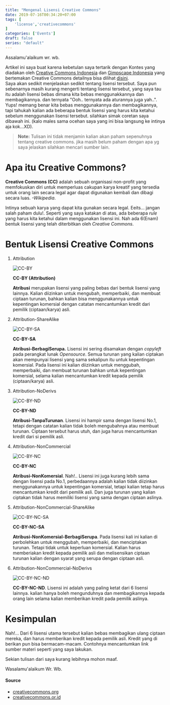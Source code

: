```yaml
---
title: "Mengenal Lisensi Creative Commons"
date: 2019-07-16T00:34:20+07:00
tags: [
    'license','creativecommons'
]
categories: ['Events']
draft: false
series: "default"
---
```


Assalamu'alaikum wr. wb.

Artikel ini saya buat karena kebetulan saya tertarik dengan Kontes yang diadakan oleh [Creative Commons Indonesia](http://creativecommons.or.id/) dan [Gimpscape Indonesia](https://gimpscape.org/) yang bertemakan Creative Commons detailnya bisa dilihat [disini](https://s.id/aturan-kontes).  
Saya akan sedikit menjelaskan sedikit tentang lisensi tersebut. Saya pun sebenarnya masih kurang mengerti tentang lisensi tersebut, yang saya tau itu adalah lisensi bebas dimana kita bebas menggunakkannya dan membagikannya. dan ternyata "Ooh.. ternyata ada aturannya juga yah..". Yups! memang benar kita bebas menggunakannya dan membagikannya, tapi tahukah kalian ada beberapa bentuk lisensi yang harus kita ketahui sebelum menggunakan lisensi tersebut. silahkan simak coretan saya dibawah ini. (kalo males sama ocehan saya yang ini bisa langsung ke intinya aja kok...XD).

>**Note:** Tulisan ini tidak menjamin kalian akan paham sepenuhnya tentang creative commons. jika masih belum paham dengan apa yg saya jelaskan silahkan mencari sumber lain.

# Apa itu Creative Commons?
**Creative Commons (CC)** adalah sebuah organisasi non-profit yang memfokuskan diri untuk memperluas cakupan karya kreatif yang tersedia untuk orang lain secara legal agar dapat digunakan kembali dan dibagi secara luas. *-Wikipedia*.

Intinya sebuah karya yang dapat kita gunakan secara legal. Eeits... jangan salah paham dulu!. Seperti yang saya katakan di atas, ada beberapa *rule* yang harus kita ketahui dalam menggunakan lisensi ini. Nah ada 6(Enam) bentuk lisensi yang telah diterbitkan oleh *Creative Commons*.

# Bentuk Lisensi Creative Commons

1. Attribution

    ![CC-BY](https://res.cloudinary.com/siarie/image/upload/c_scale,w_150/v1563464222/creative-commons/cc_by_tjwavf.png)

    **CC-BY (Attribution)**

    **Atribusi** merupakan lisensi yang paling bebas dari bentuk lisensi yang lainnya. Kalian diizinkan untuk mengubah, memperbaiki, dan membuat ciptaan turunan, bahkan kalian bisa menggunakannya untuk kepentingan komersial dengan catatan mencantumkan kredit dari pemilik (ciptaan/karya) asli.


2. Attribution-ShareAlike

    ![CC-BY-SA](https://res.cloudinary.com/siarie/image/upload/c_scale,w_150/v1563464222/creative-commons/cc_by-sa_h7nvzn.png)

    **CC-BY-SA**

    **Atribusi-BerbagiSerupa.** Lisensi ini sering disamakan dengan *copyleft* pada perangkat lunak *Opensource*. Semua turunan yang kalian ciptakan akan mempunyai lisensi yang sama sekalipun itu untuk kepentingan komersial. Pada lisensi ini kalian diizinkan untuk menggubah, memperbaiki, dan membuat turunan bahkan untuk kepentingan komersial, selama kalian mencantumkan kredit kepada pemilik (ciptaan/karya) asli.



3. Attribution-NoDerivs

    ![CC-BY-ND](https://res.cloudinary.com/siarie/image/upload/c_scale,w_150/v1563464222/creative-commons/cc_by-nd_fh5oec.png)

    **CC-BY-ND**

    **Atribusi-TanpaTurunan**. Lisensi ini hampir sama dengan lisensi No.1, tetapi dengan catatan kalian tidak boleh mengubahnya atau membuat turunan. Ciptaan tersebut harus utuh, dan juga harus mencantumkan kredit dari si pemilik asli.

4. Attribution-NonCommercial

    ![CC-BY-NC](https://res.cloudinary.com/siarie/image/upload/c_scale,w_150/v1563464222/creative-commons/cc_by-nc_x1b13y.png)

    **CC-BY-NC**

    **Atribusi-NonKomersial**. Nah!.. Lisensi ini juga kurang lebih sama dengan lisensi pada No.1, perbedaannya adalah kalian tidak diizinkan menggunakannya untuk kepentingan komersial, tetapi kalian tetap harus mencantumkan kredit dari pemilik asli. Dan juga turunan yang kalian ciptakan tidak harus memiliki lisensi yang sama dengan ciptaan aslinya.

5. Attribution-NonCommercial-ShareAlike

    ![CC-BY-NC-SA](https://res.cloudinary.com/siarie/image/upload/c_scale,w_150/v1563464222/creative-commons/cc_by-nc-sa_mydq9y.png)

    **CC-BY-NC-SA**

    **Atribusi-NonKomersial-BerbagiSerupa**. Pada lisensi kali ini kalian di perbolehkan untuk menggubah, memperbaiki, dan menciptakan turunan. Tetapi tidak untuk keperluan komersial. Kalian harus memberiakan kredit kepada pemilik asli dan melisensikan ciptaan turunan kalian dengan syarat yang serupa dengan ciptaan asli.

6. Attribution-NonCommercial-NoDerivs

    ![CC-BY-NC-ND](https://res.cloudinary.com/siarie/image/upload/c_scale,w_150/v1563464222/creative-commons/cc_by-nc-nd_hxoinl.png)

    **CC-BY-NC-ND**. Lisensi ini adalah yang paling ketat dari 6 lisensi lainnya. kalian hanya boleh mengunduhnya dan membagikannya kepada orang lain selama kalian memberikan kredit pada pemilik aslinya.

# Kesimpulan
Nah!... Dari 6 lisensi utama tersebut kalian bebas membagikan ulang ciptaan mereka, dan harus memberikan kredit kepada pemilik asli. Kredit yang di berikan pun bisa bermacam-macam. Contohnya mencantumkan link sumber materi seperti yang saya lakukan.

Sekian tulisan dari saya kurang lebihnya mohon maaf.

Wasalamu'alaikum Wr. Wb.

#### Source
* [creativecommons.org](//creativecommons.org/licenses/)
* [creativecommons.or.id](//creativecommons.or.id/lisensi-cc-bahasa-indonesia/)